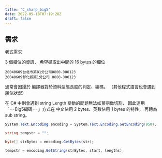 ```yaml
---
title: "C_sharp_big5"
date: 2022-05-18T07:19:28Z
draft: false
---
```


## 需求

老式需求

3 個欄位的資訊，
希望擷取出中間的 16 bytes 的欄位

```
20040609台北市第81分公司0800-000123
20040609彰化縣第1分公司 0800-000123
```

通常會困擾於 編譯器對於資料型態長度的判定、編碼。
（其他程式語言也會遇到類似狀況）

在 C# 中則會遇到 string Length 變動的問題無法如預期做切割，
因此運用「==Big5編碼==」方式在 中文佔用 2 bytes、英數佔用 1 bytes 的特性，
再轉為 sub string。

```c#
System.Text.Encoding encoding = System.Text.Encoding.GetEncoding(950);

string tempstr = "";

byte[] strBytes = encoding.GetBytes(str);

tempstr = encoding.GetString(strBytes, start, lengths);
```
